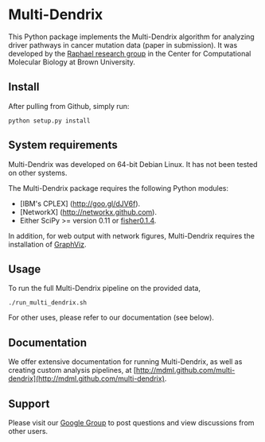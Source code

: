 Multi-Dendrix
=============

This Python package implements the Multi-Dendrix algorithm for analyzing driver pathways in cancer mutation data (paper in submission). It was developed by the [Raphael research group](http://compbio.cs.brown.edu) in the Center for Computational Molecular Biology at Brown University.

Install
--------
After pulling from Github, simply run:

  `python setup.py install`

System requirements
--------------------
Multi-Dendrix was developed on 64-bit Debian Linux. It has not been tested on other systems.

The Multi-Dendrix package requires the following Python modules:
  * [IBM's CPLEX] (http://goo.gl/dJV6f).
  * [NetworkX] (http://networkx.github.com).
  * Either SciPy >= version 0.11 or [fisher0.1.4](http://goo.gl/zYrLr).

In addition, for web output with network figures, Multi-Dendrix requires the installation of [GraphViz](http://www.graphviz.org/).

Usage
------
To run the full Multi-Dendrix pipeline on the provided data,
   
   `./run_multi_dendrix.sh`

For other uses, please refer to our documentation (see below).

Documentation
--------------
We offer extensive documentation for running Multi-Dendrix, as well as creating custom analysis pipelines, at [http://mdml.github.com/multi-dendrix](http://mdml.github.com/multi-dendrix).

Support
-----------------
Please visit our [Google Group](https://groups.google.com/forum/#!forum/dendrix) to post questions and view discussions from other users.
